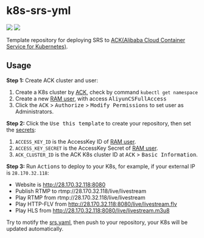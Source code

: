 # k8s-srs-yml

![](http://ossrs.net/gif/v1/sls.gif?site=github.com&path=/tmpl/k8s/ack/qiankaiyu/k8s-srs-yml)
[![](https://github.com/qiankaiyu/k8s-srs-yml/actions/workflows/alibabacloud.yml/badge.svg)](https://github.com/qiankaiyu/k8s-srs-yml/actions/workflows/alibabacloud.yml)

Template repository for deploying SRS to [ACK(Alibaba Cloud Container Service for Kubernetes)](https://www.alibabacloud.com/product/kubernetes).

## Usage

**Step 1:** Create ACK cluster and user:

1. Create a K8s cluster by [ACK](https://cs.console.aliyun.com), check by command `kubectl get namespace`
1. Create a new [RAM user](https://ram.console.aliyun.com/users), with access <kbd>AliyunCSFullAccess</kbd>
1. Click the <kbd>ACK</kbd> > <kbd>Authorize</kbd> > <kbd>Modify Permissions</kbd> to set user as Administrators.

**Step 2:** Click the <kbd>Use this template</kbd> to create your repository, then set the [secrets](https://github.com/qiankaiyu/k8s-srs-yml/settings/secrets/actions):

1. `ACCESS_KEY_ID` is the AccessKey ID of [RAM user](https://ram.console.aliyun.com/users).
1. `ACCESS_KEY_SECRET` is the AccessKey Secret of [RAM user](https://ram.console.aliyun.com/users).
1. `ACK_CLUSTER_ID` is the ACK K8s cluster ID at <kbd>ACK</kbd> > <kbd>Basic Information</kbd>.

**Step 3:** Run <kbd>Actions</kbd> to deploy to your K8s, for example, if your external IP is `28.170.32.118`:

* Website is http://28.170.32.118:8080
* Publish RTMP to rtmp://28.170.32.118/live/livestream
* Play RTMP from rtmp://28.170.32.118/live/livestream
* Play HTTP-FLV from http://28.170.32.118:8080/live/livestream.flv
* Play HLS from http://28.170.32.118:8080/live/livestream.m3u8

Try to motify the [srs.yaml](srs.yaml), then push to your repository, your K8s will be updated automatically.

